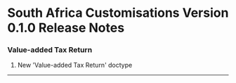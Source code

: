 # South Africa Customisations Version 0.1.0 Release Notes


### Value-added Tax Return
1. New 'Value-added Tax Return' doctype


---
